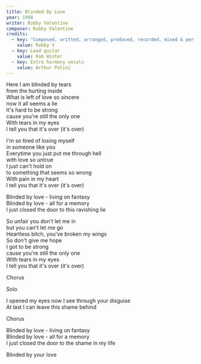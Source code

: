 ```yaml
---
title: Blinded By Love
year: 1998
writer: Robby Valentine
composer: Robby Valentine
credits:
  - key: "Composed, writted, arranged, produced, recorded, mixed & performed"
    value: Robby V
  - key: Lead guitar
    value: Rob Winter
  - key: Extra harmony vocals
    value: Arthur Polini  
---
```


<p>Here I am blinded by tears<br />
from the hurting inside<br />
What is left of love so sincere<br />
now it all seems a lie<br />
It's hard to be strong<br />
cause you're still the only one<br />
With tears in my eyes<br />
I tell you that it's over (it's over)</p>

<p>I'm so tired of losing myself<br />
in someone like you<br />
Everytime you just put me through hell<br />
with love so untrue<br />
I just can't hold on<br />
to something that seems so wrong<br />
With pain in my heart<br />
I tell you that it's over (it's over)</p>

<p>Blinded by love - living on fantasy<br />
Blinded by love - all for a memory<br />
I just closed the door to this ravishing lie</p>

<p>So unfair you don't let me in<br />
but you can't let me go<br />
Heartless bitch, you've broken my wings<br />
So don't give me hope<br />
I got to be strong<br />
cause you're still the only one<br />
With tears in my eyes<br />
I tell you that it's over (it's over)</p>

<p>Chorus</p>

<p>Solo</p>

<p>I opened my eyes now I see through your disguise<br />
At last I can leave this shame behind</p>

<p>Chorus</p>

<p>Blinded by love - living on fantasy<br />
Blinded by love - all for a memory<br />
I just closed the door to the shame in my life</p>

<p>Blinded by your love</p>